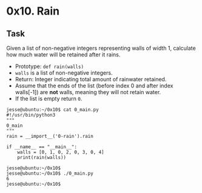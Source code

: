 0x10. Rain
==========

Task
-----

Given a list of non-negative integers representing walls of width 1, calculate how much water will be retained after it rains.

-   Prototype: `def rain(walls)`
-   `walls` is a list of non-negative integers.
-   Return: Integer indicating total amount of rainwater retained.
-   Assume that the ends of the list (before index 0 and after index walls[-1]) are **not** walls, meaning they will not retain water.
-   If the list is empty return `0`.

```
jesse@ubuntu:~/0x10$ cat 0_main.py
#!/usr/bin/python3
"""
0_main
"""
rain = __import__('0-rain').rain

if __name__ == "__main__":
    walls = [0, 1, 0, 2, 0, 3, 0, 4]
    print(rain(walls))

jesse@ubuntu:~/0x10$
jesse@ubuntu:~/0x10$ ./0_main.py
6
jesse@ubuntu:~/0x10$

```